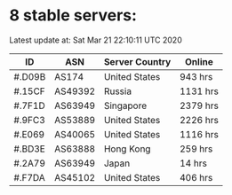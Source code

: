 # 8 stable servers:

Latest update at: Sat Mar 21 22:10:11 UTC 2020

| ID | ASN | Server Country | Online |
| -- | --- | -------------- | ------ |
| #.D09B | AS174 | United States | 943 hrs |
| #.15CF | AS49392 | Russia | 1131 hrs |
| #.7F1D | AS63949 | Singapore | 2379 hrs |
| #.9FC3 | AS53889 | United States | 2226 hrs |
| #.E069 | AS40065 | United States | 1116 hrs |
| #.BD3E | AS63888 | Hong Kong | 259 hrs |
| #.2A79 | AS63949 | Japan | 14 hrs |
| #.F7DA | AS45102 | United States | 406 hrs |

